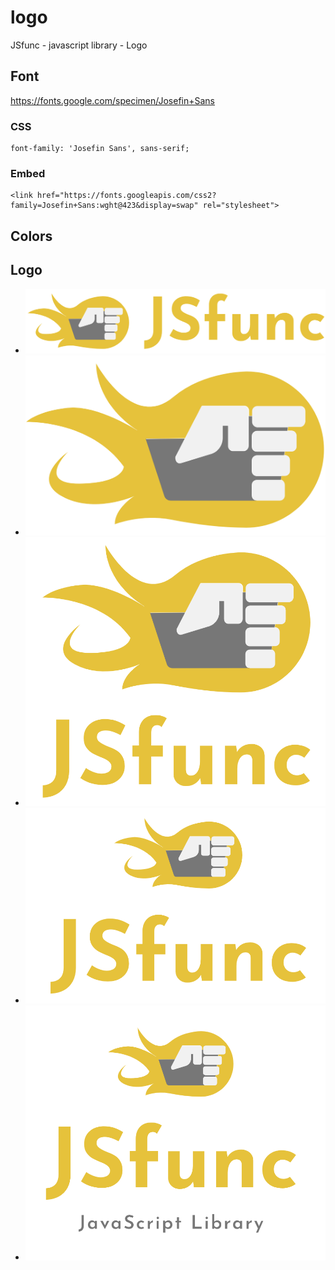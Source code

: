 # logo
JSfunc - javascript library - Logo 


## Font
https://fonts.google.com/specimen/Josefin+Sans

### CSS
    
    font-family: 'Josefin Sans', sans-serif;

### Embed
    
    <link href="https://fonts.googleapis.com/css2?family=Josefin+Sans:wght@423&display=swap" rel="stylesheet">

## Colors

## Logo

+ ![jsfunc1.png](jsfunc1.png)
+ ![jsfunc2.png](jsfunc2.png)
+ ![jsfunc3.png](jsfunc3.png)
+ ![jsfunc4.png](jsfunc4.png)
+ ![jsfunc5.png](jsfunc5.png)

